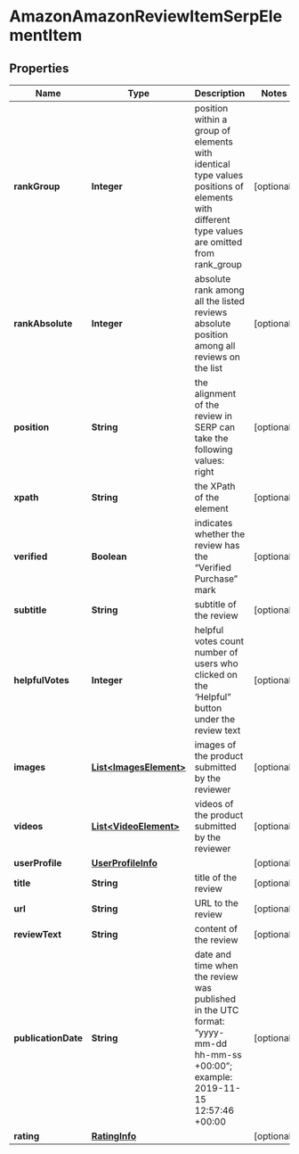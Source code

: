 

# AmazonAmazonReviewItemSerpElementItem


## Properties

| Name | Type | Description | Notes |
|------------ | ------------- | ------------- | -------------|
|**rankGroup** | **Integer** | position within a group of elements with identical type values positions of elements with different type values are omitted from rank_group |  [optional] |
|**rankAbsolute** | **Integer** | absolute rank among all the listed reviews absolute position among all reviews on the list |  [optional] |
|**position** | **String** | the alignment of the review in SERP can take the following values: right |  [optional] |
|**xpath** | **String** | the XPath of the element |  [optional] |
|**verified** | **Boolean** | indicates whether the review has the “Verified Purchase” mark |  [optional] |
|**subtitle** | **String** | subtitle of the review |  [optional] |
|**helpfulVotes** | **Integer** | helpful votes count number of users who clicked on the ‘Helpful” button under the review text |  [optional] |
|**images** | [**List&lt;ImagesElement&gt;**](ImagesElement.md) | images of the product submitted by the reviewer |  [optional] |
|**videos** | [**List&lt;VideoElement&gt;**](VideoElement.md) | videos of the product submitted by the reviewer |  [optional] |
|**userProfile** | [**UserProfileInfo**](UserProfileInfo.md) |  |  [optional] |
|**title** | **String** | title of the review |  [optional] |
|**url** | **String** | URL to the review |  [optional] |
|**reviewText** | **String** | content of the review |  [optional] |
|**publicationDate** | **String** | date and time when the review was published in the UTC format: “yyyy-mm-dd hh-mm-ss +00:00”; example: 2019-11-15 12:57:46 +00:00 |  [optional] |
|**rating** | [**RatingInfo**](RatingInfo.md) |  |  [optional] |



